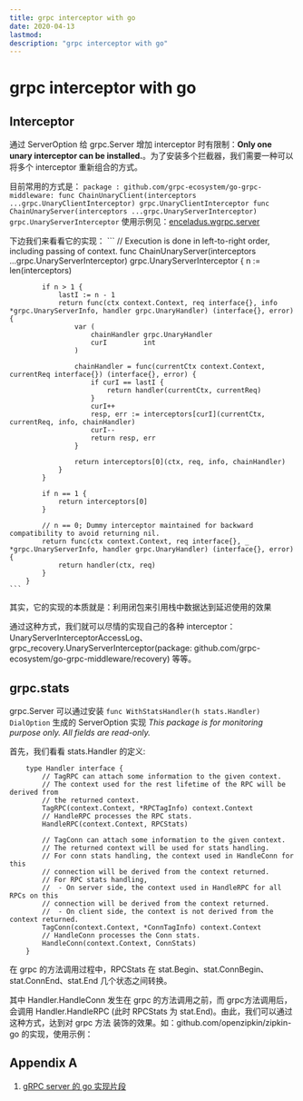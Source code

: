```yaml
---
title: grpc interceptor with go
date: 2020-04-13
lastmod: 
description: "grpc interceptor with go"
---
```


# grpc interceptor with go

## Interceptor
通过 ServerOption 给 grpc.Server 增加 interceptor 时有限制：**Only one unary interceptor can be installed.**。为了安装多个拦截器，我们需要一种可以将多个 interceptor 重新组合的方式。

目前常用的方式是：
    ```
        package : github.com/grpc-ecosystem/go-grpc-middleware:
            func ChainUnaryClient(interceptors ...grpc.UnaryClientInterceptor) grpc.UnaryClientInterceptor
            func ChainUnaryServer(interceptors ...grpc.UnaryServerInterceptor) grpc.UnaryServerInterceptor
    ```
使用示例见：[enceladus.wgrpc.server](https://github.com/joyoushunter/Saturn/blob/master/src/enceladus/wgrpc/server.go)

下边我们来看看它的实现：
    ```
        // Execution is done in left-to-right order, including passing of context.
        func ChainUnaryServer(interceptors ...grpc.UnaryServerInterceptor) grpc.UnaryServerInterceptor {
            n := len(interceptors)

            if n > 1 {
                lastI := n - 1
                return func(ctx context.Context, req interface{}, info *grpc.UnaryServerInfo, handler grpc.UnaryHandler) (interface{}, error) {
                    var (
                        chainHandler grpc.UnaryHandler
                        curI         int
                    )

                    chainHandler = func(currentCtx context.Context, currentReq interface{}) (interface{}, error) {
                        if curI == lastI {
                            return handler(currentCtx, currentReq)
                        }
                        curI++
                        resp, err := interceptors[curI](currentCtx, currentReq, info, chainHandler)
                        curI--
                        return resp, err
                    }

                    return interceptors[0](ctx, req, info, chainHandler)
                }
            }

            if n == 1 {
                return interceptors[0]
            }

            // n == 0; Dummy interceptor maintained for backward compatibility to avoid returning nil.
            return func(ctx context.Context, req interface{}, _ *grpc.UnaryServerInfo, handler grpc.UnaryHandler) (interface{}, error) {
                return handler(ctx, req)
            }
        }
    ```
其实，它的实现的本质就是：利用闭包来引用栈中数据达到延迟使用的效果

通过这种方式，我们就可以尽情的实现自己的各种 interceptor：UnaryServerInterceptorAccessLog、grpc_recovery.UnaryServerInterceptor(package: github.com/grpc-ecosystem/go-grpc-middleware/recovery) 等等。

## grpc.stats
grpc.Server 可以通过安装 ``` func WithStatsHandler(h stats.Handler) DialOption ``` 生成的 ServerOption 实现 *This package is for monitoring purpose only. All fields are read-only.*

首先，我们看看 stats.Handler 的定义:
```
    type Handler interface {
        // TagRPC can attach some information to the given context.
        // The context used for the rest lifetime of the RPC will be derived from
        // the returned context.
        TagRPC(context.Context, *RPCTagInfo) context.Context
        // HandleRPC processes the RPC stats.
        HandleRPC(context.Context, RPCStats)

        // TagConn can attach some information to the given context.
        // The returned context will be used for stats handling.
        // For conn stats handling, the context used in HandleConn for this
        // connection will be derived from the context returned.
        // For RPC stats handling,
        //  - On server side, the context used in HandleRPC for all RPCs on this
        // connection will be derived from the context returned.
        //  - On client side, the context is not derived from the context returned.
        TagConn(context.Context, *ConnTagInfo) context.Context
        // HandleConn processes the Conn stats.
        HandleConn(context.Context, ConnStats)
    }
```

在 grpc 的方法调用过程中，RPCStats 在 stat.Begin、stat.ConnBegin、stat.ConnEnd、stat.End 几个状态之间转换。

其中 Handler.HandleConn 发生在 grpc 的方法调用之前，而 grpc方法调用后，会调用 Handler.HandleRPC (此时 RPCStats 为 stat.End)。由此，我们可以通过这种方式，达到对 grpc 方法 装饰的效果。如：github.com/openzipkin/zipkin-go 的实现，使用示例：


## Appendix A
1. [gRPC server 的 go 实现片段](./grpc_source_notes.md)

